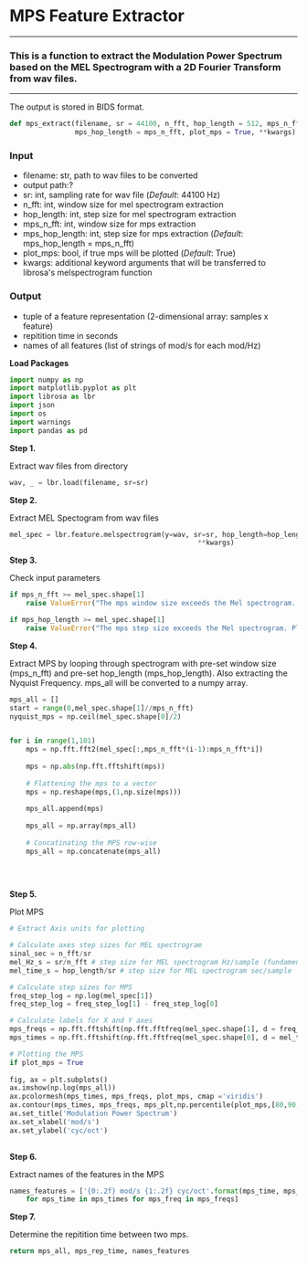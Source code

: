 # MPS Feature Extractor
***

### This is a function to extract the Modulation Power Spectrum based on the MEL Spectrogram with a 2D Fourier Transform from wav files. 
***

The output is stored in BIDS format. 



```python
def mps_extract(filename, sr = 44100, n_fft, hop_length = 512, mps_n_fft, 
                mps_hop_length = mps_n_fft, plot_mps = True, **kwargs) 
```
    


### Input

- filename:        str, path to wav files to be converted
- output path:?
- sr:              int, sampling rate for wav file (*Default*: 44100 Hz)
- n_fft:           int, window size for mel spectrogram extraction
- hop_length:      int, step size for mel spectrogram extraction
- mps_n_fft:       int, window size for mps extraction
- mps_hop_length:  int, step size for mps extraction (*Default*: mps_hop_length = mps_n_fft)
- plot_mps:        bool, if true mps will be plotted (*Default*: True)
- kwargs:          additional keyword arguments that will be transferred to librosa's melspectrogram function

### Output

- tuple of a feature representation (2-dimensional array: samples x feature)
- repitition time in seconds 
- names of all features (list of strings of mod/s for each mod/Hz)
   

**Load Packages**


```python
import numpy as np
import matplotlib.pyplot as plt
import librosa as lbr
import json
import os
import warnings            
import pandas as pd 
```

**Step 1.**

Extract wav files from directory


```python
wav, _ = lbr.load(filename, sr=sr) 
```

**Step 2.**

Extract MEL Spectogram from wav files


```python
mel_spec = lbr.feature.melspectrogram(y=wav, sr=sr, hop_length=hop_length,
                                              **kwargs)
```

**Step 3.**

Check input parameters


```python
if mps_n_fft >= mel_spec.shape[1]
    raise ValueError("The mps window size exceeds the Mel spectrogram. Please enter a smaller integer.")

if mps_hop_length >= mel_spec.shape[1]
    raise ValueError("The mps step size exceeds the Mel spectrogram. Please enter a smaller integer.")
```

**Step 4.**

Extract MPS by looping through spectrogram with pre-set window size (mps_n_fft) and pre-set hop_length (mps_hop_length). Also extracting the Nyquist Frequency. mps_all will be converted to a numpy array. 


```python
mps_all = []
start = range(0,mel_spec.shape[1]//mps_n_fft)
nyquist_mps = np.ceil(mel_spec.shape[0]/2)


for i in range(1,101)
    mps = np.fft.fft2(mel_spec[:,mps_n_fft*(i-1):mps_n_fft*i])
    
    mps = np.abs(np.fft.fftshift(mps))
    
    # Flattening the mps to a vector
    mps = np.reshape(mps,(1,np.size(mps)))
   
    mps_all.append(mps)
    
    mps_all = np.array(mps_all)
   
    # Concatinating the MPS row-wise
    mps_all = np.concatenate(mps_all)
    
    
    

```

**Step 5.**

Plot MPS 



```python
# Extract Axis units for plotting 

# Calculate axes step sizes for MEL spectrogram
sinal_sec = n_fft/sr
mel_Hz_s = sr/n_fft # step size for MEL spectrogram Hz/sample (fundamental frequency)
mel_time_s = hop_length/sr # step size for MEL spectrogram sec/sample 

# Calculate step sizes for MPS
freq_step_log = np.log(mel_spec[1])
freq_step_log = freq_step_log[1] - freq_step_log[0]

# Calculate labels for X and Y axes
mps_freqs = np.fft.fftshift(np.fft.fftfreq(mel_spec.shape[1], d = freq_step_log)) # returns fourier transformed freuqencies which are already shifted (lower freq in center))
mps_times = np.fft.fftshift(np.fft.fftfreq(mel_spec.shape[0], d = mel_time_s))

# Plotting the MPS
if plot_mps = True
    
fig, ax = plt.subplots()
ax.imshow(np.log(mps_all))
ax.pcolormesh(mps_times, mps_freqs, plot_mps, cmap ='viridis')
ax.contour(mps_times, mps_freqs, mps_plt,np.percentile(plot_mps,[80,90,95,99]))       
ax.set_title('Modulation Power Spectrum')
ax.set_xlabel('mod/s')
ax.set_ylabel('cyc/oct')
    

```

**Step 6.**

Extract names of the features in the MPS


```python
names_features = ['{0:.2f} mod/s {1:.2f} cyc/oct'.format(mps_time, mps_freq) \
    for mps_time in mps_times for mps_freq in mps_freqs]
```

**Step 7.**

Determine the repitition time between two mps.


```python
return mps_all, mps_rep_time, names_features
```
